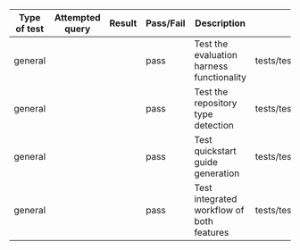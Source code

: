 | Type of test | Attempted query | Result | Pass/Fail | Description | Test | Duration (s) |
|---|---|---|---|---|---|---|
| general |  |  | pass | Test the evaluation harness functionality | tests/test_advanced_features.py::test_evaluation_harness | 0.00 |
| general |  |  | pass | Test the repository type detection | tests/test_advanced_features.py::test_repository_analyzer | 0.00 |
| general |  |  | pass | Test quickstart guide generation | tests/test_advanced_features.py::test_quickstart_generation | 0.00 |
| general |  |  | pass | Test integrated workflow of both features | tests/test_advanced_features.py::test_integration_workflow | 0.00 |